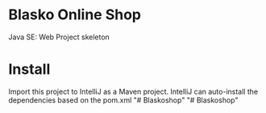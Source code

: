 # Blasko Online Shop

Java SE: Web Project skeleton

# Install

Import this project to IntelliJ as a Maven project.
IntelliJ can auto-install the dependencies based on the pom.xml
"# Blaskoshop"
"# Blaskoshop" 

